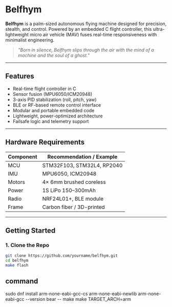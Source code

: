 # Belfhym

**Belfhym** is a palm-sized autonomous flying machine designed for precision, stealth, and control. Powered by an embedded C flight controller, this ultra-lightweight micro air vehicle (MAV) fuses real-time responsiveness with minimalist engineering.

> *"Born in silence, Belfhym slips through the air with the mind of a machine and the soul of a ghost."*

---

## Features

- Real-time flight controller in C  
- Sensor fusion (MPU6050/ICM20948)  
- 3-axis PID stabilization (roll, pitch, yaw)  
- BLE or RF-based remote control interface  
- Modular and portable embedded code  
- Lightweight, power-optimized architecture  
- Failsafe logic and telemetry support  

---

## Hardware Requirements

| Component       | Recommendation / Example     |
|----------------|-------------------------------|
| MCU            | STM32F103, STM32L4, RP2040    |
| IMU            | MPU6050, ICM20948              |
| Motors         | 4× 6mm brushed coreless        |
| Power          | 1S LiPo 150–300mAh             |
| Radio          | NRF24L01+, BLE module          |
| Frame          | Carbon fiber / 3D-printed      |

---

##  Getting Started

### 1. Clone the Repo

```bash
git clone https://github.com/yourname/belfhym.git
cd belfhym
make flash
```

## command
sudo dnf install arm-none-eabi-gcc-cs arm-none-eabi-newlib
arm-none-eabi-gcc --version
bear -- make
make TARGET_ARCH=arm
